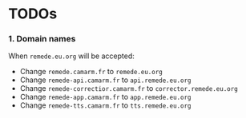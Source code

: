 # TODOs

### 1. Domain names

When `remede.eu.org` will be accepted:
- Change `remede.camarm.fr` to `remede.eu.org`
- Change `remede-api.camarm.fr` to `api.remede.eu.org`
- Change `remede-correctior.camarm.fr` to `corrector.remede.eu.org`
- Change `remede-app.camarm.fr` to `app.remede.eu.org`
- Change `remede-tts.camarm.fr` to `tts.remede.eu.org`

